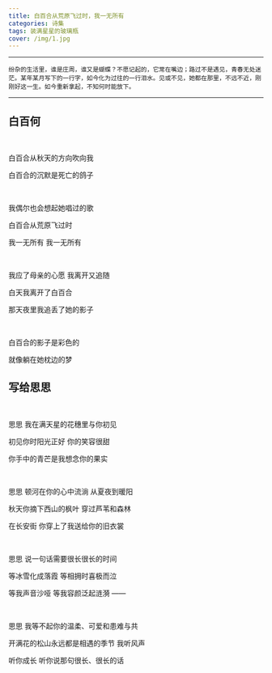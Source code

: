 ```yaml
---
title: 白百合从荒原飞过时，我一无所有
categories: 诗集
tags: 装满星星的玻璃瓶
cover: /img/1.jpg
---
```


------

```纷杂的生活里，谁是庄周，谁又是蝴蝶？不愿记起的，它常在嘴边；路过不是遇见，青春无处迷茫。某年某月写下的一行字，如今化为过往的一行泪水。见或不见，她都在那里，不远不近，刚刚好这一生。如今重新拿起，不知何时能放下。```

------

## 白百何

</br>

白百合从秋天的方向吹向我

白百合的沉默是死亡的鸽子

</br>

我偶尔也会想起她唱过的歌

白百合从荒原飞过时

我一无所有 我一无所有

</br>

我应了母亲的心愿 我离开又追随

白天我离开了白百合

那天夜里我追丢了她的影子

</br>

白百合的影子是彩色的

就像躺在她枕边的梦



## 写给思思

</br>

思思 我在满天星的花穗里与你初见

初见你时阳光正好 你的笑容很甜

你手中的青芒是我想念你的果实

</br>

思思 顿河在你的心中流淌 从夏夜到暖阳

秋天你摘下西山的枫叶 穿过芦苇和森林

在长安街 你穿上了我送给你的旧衣裳

</br>

思思 说一句话需要很长很长的时间

等冰雪化成落霞 等相拥时喜极而泣

等我声音沙哑 等我容颜泛起涟漪 ——

</br>

思思 我等不起你的温柔、可爱和患难与共

开满花的松山永远都是相遇的季节 我听风声

听你成长 听你说那句很长、很长的话















